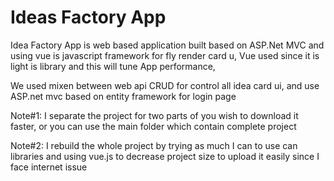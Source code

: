 # Ideas Factory App

Idea Factory App is web based application built based on ASP.Net MVC and using vue is javascript framework for fly render card u,
Vue used since it is light is library and this will tune App performance, 


We used mixen between web api CRUD for control all idea card ui, and use ASP.net mvc based on entity framework for login page
 
Note#1: I separate the project for two parts of you wish to download it faster, or you can use the main folder which contain complete project

Note#2: I rebuild the whole project by trying as much I can to use can libraries and using vue.js to decrease project size to upload it easily since I face internet issue
